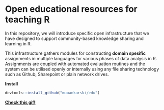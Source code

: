 Open educational resources for teaching R
===================================================

In this repository, we will introduce specific open infrastructure that we have designed to support community-based knowledge sharing and learning in R. 

This infrastructure gathers modules for constructing **domain spesific** assignments in multiple languages for various phases of data analysis in R. Assignments are coupled with automated evaluation routines and the system can be utilised openly or internally using any file sharing technology such as Github, Sharepoint or plain network drives.

**Install**

```r
devtools::install_github("muuankarski/edu")
```

[**Check this gif!**](http://software.markuskainu.fi/ropengov/edu/ropengov_edu.gif)





